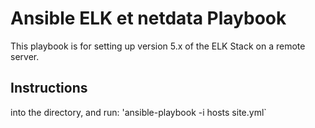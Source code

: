 # Ansible ELK et netdata Playbook
 
This playbook is for setting up version 5.x of the ELK Stack on a remote server. 

 
 ## Instructions
 
 
into the directory, and run:
 'ansible-playbook -i hosts site.yml`
 
 
 
[site.yml]: https://github.com/charles1964/jupiter.git

